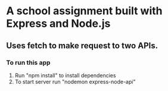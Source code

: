 # A school assignment built with Express and Node.js
## Uses fetch to make request to two APIs.

### To run this app
1. Run "npm install" to install dependencies
2. To start server run "nodemon express-node-api"


